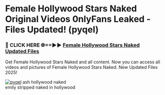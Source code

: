 # Female Hollywood Stars Naked Original Videos 0nlyFans Leaked - Files Updated! (pyqel)

<h3>🔴 CLICK HERE 🌐==►► <a href="https://tinyurl.com/up5wt9bj" rel="nofollow">Female Hollywood Stars Naked Updated Files</a></h3>

Get Female Hollywood Stars Naked and all content. Now you can access all videos and pictures of Female Hollywood Stars Naked. New Updated Files 2025!

[![pyqel](https://i.imgur.com/ABiUzMV.gif)](https://tinyurl.com/up5wt9bj)
ash hollywood naked<br>
emily stripped naked in hollywood